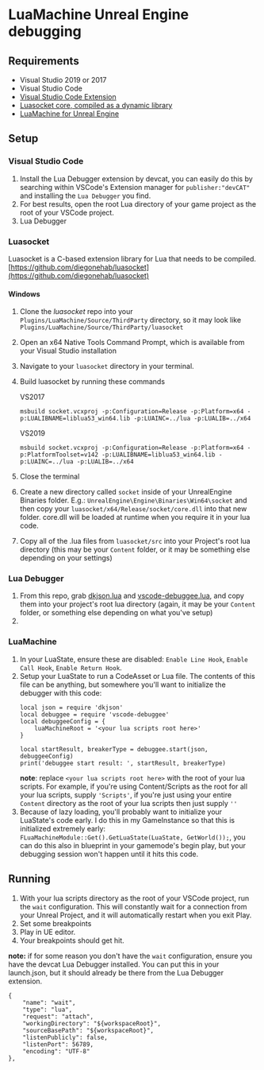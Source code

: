 # LuaMachine Unreal Engine debugging
## Requirements
* Visual Studio 2019 or 2017
* Visual Studio Code
* [Visual Studio Code Extension](https://marketplace.visualstudio.com/items?itemName=devCAT.lua-debug)
* [Luasocket core, compiled as a dynamic library](#luasocket)
* [LuaMachine for Unreal Engine](https://github.com/rdeioris/LuaMachine)

## Setup
### Visual Studio Code
1. Install the Lua Debugger extension by devcat, you can easily do this by searching within VSCode's Extension manager for `publisher:"devCAT"` and installing the `Lua Debugger` you find.
2. For best results, open the root Lua directory of your game project as the root of your VSCode project.
3. Lua Debugger

### Luasocket
Luasocket is a C-based extension library for Lua that needs to be compiled. 
[https://github.com/diegonehab/luasocket](https://github.com/diegonehab/luasocket)

#### Windows
1. Clone the *luasocket* repo into your `Plugins/LuaMachine/Source/ThirdParty` directory, so it may look like `Plugins/LuaMachine/Source/ThirdParty/luasocket`
2. Open an x64 Native Tools Command Prompt, which is available from your Visual Studio installation
3. Navigate to your `luasocket` directory in your terminal.
4. Build luasocket by running these commands
   
    VS2017
    ```
    msbuild socket.vcxproj -p:Configuration=Release -p:Platform=x64 -p:LUALIBNAME=liblua53_win64.lib -p:LUAINC=../lua -p:LUALIB=../x64
    ```
    VS2019
    ```
    msbuild socket.vcxproj -p:Configuration=Release -p:Platform=x64 -p:PlatformToolset=v142 -p:LUALIBNAME=liblua53_win64.lib -p:LUAINC=../lua -p:LUALIB=../x64
    ```
5. Close the terminal
6. Create a new directory called `socket` inside of your UnrealEngine Binaries folder. E.g.: `UnrealEngine\Engine\Binaries\Win64\socket` and then copy your `luasocket/x64/Release/socket/core.dll` into that new folder. core.dll will be loaded at runtime when you require it in your lua code.
7. Copy all of the .lua files from `luasocket/src` into your Project's root lua directory (this may be your `Content` folder, or it may be something else depending on your settings)


### Lua Debugger
1. From this repo, grab [dkjson.lua](https://github.com/schetle/VSCodeLuaDebug/blob/master/debuggee/dkjson.lua) and [vscode-debuggee.lua](https://github.com/schetle/VSCodeLuaDebug/blob/master/debuggee/vscode-debuggee.lua), and copy them into your project's root lua directory (again, it may be your `Content` folder, or something else depending on what you've setup)
2. 

### LuaMachine
1. In your LuaState, ensure these are disabled: `Enable Line Hook`, `Enable Call Hook`, `Enable Return Hook`. 
2. Setup your LuaState to run a CodeAsset or Lua file. The contents of this file can be anything, but somewhere you'll want to initialize the debugger with this code:
    ```
    local json = require 'dkjson'
    local debuggee = require 'vscode-debuggee'
    local debuggeeConfig = {
        luaMachineRoot = '<your lua scripts root here>'
    }

    local startResult, breakerType = debuggee.start(json, debuggeeConfig)
    print('debuggee start result: ', startResult, breakerType)
    ```
   **note**: replace `<your lua scripts root here>` with the root of your lua scripts. For example, if you're using Content/Scripts as the root for all your lua scripts, supply `'Scripts'`, if you're just using your entire `Content` directory as the root of your lua scripts then just supply `''`
3. Because of lazy loading, you'll probably want to initialize your LuaState's code early. I do this in my GameInstance so that this is initialized extremely early: `FLuaMachineModule::Get().GetLuaState(LuaState, GetWorld());`, you can do this also in blueprint in your gamemode's begin play, but your debugging session won't happen until it hits this code.

## Running
1. With your lua scripts directory as the root of your VSCode project, run the `wait` configuration. This will constantly wait for a connection from your Unreal Project, and it will automatically restart when you exit Play.
2. Set some breakpoints
3. Play in UE editor.
4. Your breakpoints should get hit.


**note:** if for some reason you don't have the `wait` configuration, ensure you have the devcat Lua Debugger installed. You can put this in your launch.json, but it should already be there from the Lua Debugger extension.
```
{
    "name": "wait",
    "type": "lua",
    "request": "attach",
    "workingDirectory": "${workspaceRoot}",
    "sourceBasePath": "${workspaceRoot}",
    "listenPublicly": false,
    "listenPort": 56789,
    "encoding": "UTF-8"
},
```